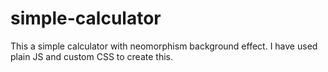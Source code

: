 # simple-calculator
This a simple calculator with neomorphism background effect. I have used plain JS and custom CSS to create this.
